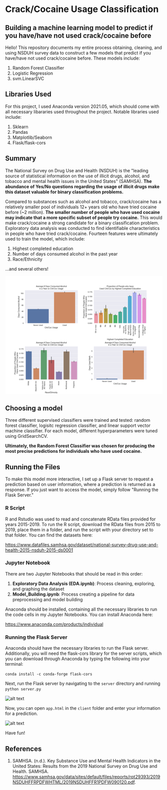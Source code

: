 # Crack/Cocaine Usage Classification
## **Building a machine learning model to predict if you have/have not used crack/cocaine before**

Hello! This repository documents my entire process obtaining, cleaning, and using NSDUH survey data to construct a few models that predict if you have/have not used crack/cocaine before. These models include:

1. Random Forest Classifier
2. Logistic Regression
3. svm.LinearSVC

## **Libraries Used**
For this project, I used Anaconda version 2021.05, which should come with all necessary libararies used throughout the project. Notable libraries used include:
1. Sklearn
2. Pandas
3. Matplotlib/Seaborn
4. Flask/flask-cors

## **Summary**

The National Survey on Drug Use and Health (NSDUH) is the "leading source of statistical information on the use of illicit drugs, alcohol, and tobacco and mental health issues in the United States" (SAMHSA). **The abundance of Yes/No questions regarding the usage of illicit drugs make this dataset valuable for binary classification problems.**

Compared to substances such as alcohol and tobacco, crack/cocaine has a relatively smaller pool of individuals 12+ years old who have tried cocaine before (~2 million). **The smaller number of people who have used cocaine may indicate that a more specific subset of people try cocaine.** This would make crack/cocaine a strong candidate for a binary classification problem. Exploratory data analysis was conducted to find identifiable characteristics in people who have tried crack/cocaine. Fourteen features were ultimately used to train the model, which include:

1. Highest completed education
2. Number of days consumed alcohol in the past year
3. Race/Ethnicity

...and several others!

![alt text](/readme_pictures/EDA_plots.png "EDA Graphs")

## **Choosing a model**
Three different supervised classifiers were trained and tested: random forest classifier, logisitc regression classifier, and linear support vector machine classifier. For each model, different hyperparameters were tuned using GridSearchCV.

**Ultimately, the Random Forest Classifier was chosen for producing the most precise predictions for individuals who have used cocaine.**

## **Running the Files**
To make this model more interactive, I set up a Flask server to request a prediction based on user information, where a prediction is returned as a response. If you just want to access the model, simply follow "Running the Flask Server."

### R Script
R and Rstudio was used to read and concatenate RData files provided for years 2015-2019. To run the R script, download the RData files from 2015 to 2019, place them in a folder, and run the script with your directory set to that folder. You can find the datasets here:

https://www.datafiles.samhsa.gov/dataset/national-survey-drug-use-and-health-2015-nsduh-2015-ds0001

### Jupyter Notebook
There are two Jupyter Notebooks that should be read in this order:
1. **Exploratory Data Analysis (EDA.ipynb)**: Process cleaning, exploring, and graphing the dataset
2. **Model_Building.ipynb**: Process creating a pipeline for data preprocessing and model building

Anaconda should be installed, containing all the necessary libraries to run the code cells in my Jupyter Notebooks. You can install Anaconda here:

https://www.anaconda.com/products/individual

### Running the Flask Server
Anaconda should have the necessary libraries to run the Flask server. Additionally, you will need the flask-cors library for the server scripts, which you can download through Anaconda by typing the following into your terminal:

```conda install -c conda-forge flask-cors```

Next, run the Flask server by navigating to the ```server``` directory and running ```python server.py```

![alt text](/readme_pictures/flask.png "Starting the Flask server in Git Bash")

Now, you can open ```app.html``` in the ```client``` folder and enter your information for a prediction.

![alt text](/readme_pictures/website.png "Preview of the website, server/app.html")

Have fun!

## References

1. SAMHSA. (n.d.). Key Substance Use and Mental Health Indicators in the United States:  Results from the 2019 National  Survey on Drug Use and Health. SAMHSA. https://www.samhsa.gov/data/sites/default/files/reports/rpt29393/2019NSDUHFFRPDFWHTML/2019NSDUHFFR1PDFW090120.pdf. 